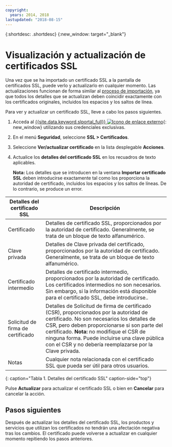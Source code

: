 ```yaml
---
copyright:
  years: 2014, 2018
lastupdated: "2018-08-15"
---
```


{:shortdesc: .shortdesc}
{:new_window: target="_blank"}

# Visualización y actualización de certificados SSL

Una vez que se ha importado un certificado SSL a la pantalla de certificados SSL, puede verlo y actualizarlo en cualquier momento. Las actualizaciones funcionan de forma similar al [proceso de importación](import-ssl-certificate.html), ya que todos los detalles que se actualizan deben coincidir exactamente con los certificados originales, incluidos los espacios y los saltos de línea.

Para ver y actualizar un certificado SSL, lleve a cabo los pasos siguientes.

1. Acceda al [{{site.data.keyword.slportal_full}} ![Icono de enlace externo](../../icons/launch-glyph.svg "Icono de enlace externo")](https://control.softlayer.com/){: new_window} utilizando sus credenciales exclusivas.
2. En el menú **Seguridad**, seleccione **SSL > Certificados**.
2. Seleccione **Ver/actualizar certificado** en la lista desplegable **Acciones**.
3. Actualice los **detalles del certificado SSL** en los recuadros de texto aplicables.

   **Nota:** Los detalles que se introducen en la ventana **Importar certificado SSL** deben introducirse exactamente tal como los proporciona la autoridad de certificado, incluidos los espacios y los saltos de líneas. De lo contrario, se produce un error.

| Detalles del certificado SSL     | Descripción |
| --------------------------- | ----------- |
|Certificado                  | Detalles de certificado SSL, proporcionados por la autoridad de certificado. Generalmente, se trata de un bloque de texto alfanumérico.|
|Clave privada                  | Detalles de Clave privada del certificado, proporcionados por la autoridad de certificado. Generalmente, se trata de un bloque de texto alfanumérico.|
|Certificado intermedio     | Detalles de certificado intermedio, proporcionados por la autoridad de certificado. Los certificados intermedios no son necesarios. Sin embargo, si la información está disponible para el certificado SSL, debe introducirse..|
|Solicitud de firma de certificado  | Detalles de Solicitud de firma de certificado (CSR), proporcionados por la autoridad de certificado. No son necesarios los detalles de CSR, pero deben proporcionarse si son parte del certificado. **Nota:** no modifique el CSR de ninguna forma. Puede incluirse una clave pública con el CSR y no debería reemplazarse por la Clave privada.|
|Notas                        | Cualquier nota relacionada con el certificado SSL que pueda ser útil para otros usuarios.|
{: caption="Tabla 1. Detalles del certificado SSL" caption-side="top"}

Pulse **Actualizar** para actualizar el certificado SSL o bien en **Cancelar** para cancelar la acción.

## Pasos siguientes

Después de actualizar los detalles del certificado SSL, los productos y servicios que utilizan los certificados no tendrán una afectación negativa tras los cambios. El certificado puede volverse a actualizar en cualquier momento repitiendo los pasos anteriores.
